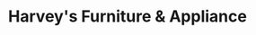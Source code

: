 ---
title: "Harvey's Furniture & Appliance"
url: /oliver-springs/harveys-furniture-and-appliance/
shop: furniture
---